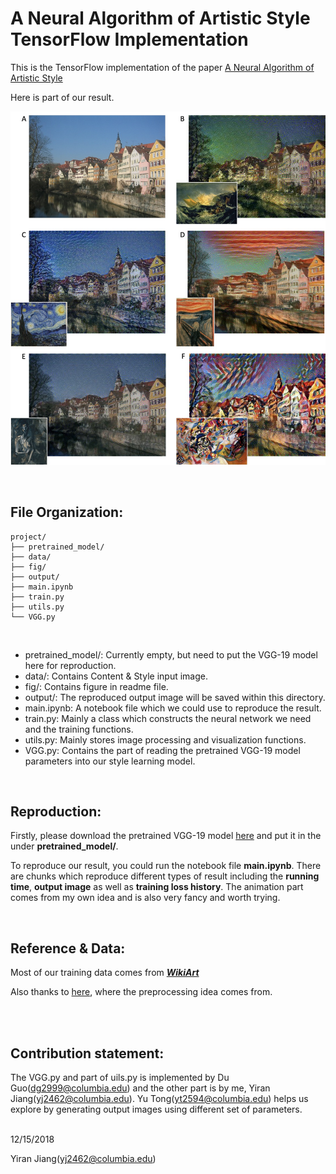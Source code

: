 A Neural Algorithm of Artistic Style TensorFlow Implementation
==========================

This is the TensorFlow implementation of the paper [A Neural Algorithm of Artistic Style](https://arxiv.org/abs/1508.06576)


Here is part of our result.

![image](fig/3.jpg)

<br>

## File Organization:

```
project/
├── pretrained_model/
├── data/
├── fig/
├── output/
├── main.ipynb
├── train.py
├── utils.py
└── VGG.py
```
<br>

- pretrained_model/: Currently empty, but need to put the VGG-19 model here for reproduction.
- data/: Contains Content & Style input image.
- fig/: Contains figure in readme file.
- output/: The reproduced output image will be saved within this directory.
- main.ipynb: A notebook file which we could use to reproduce the result.
- train.py: Mainly a class which constructs the neural network we need and the training functions.
- utils.py: Mainly stores image processing and visualization functions.
- VGG.py: Contains the part of reading the pretrained VGG-19 model parameters into our style learning model.


<br>

## Reproduction:

Firstly, please download the pretrained VGG-19 model [here](http://www.vlfeat.org/matconvnet/models/beta16/imagenet-vgg-verydeep-19.mat) and put it in the under **pretrained_model/**.

To reproduce our result, you could run the notebook file **main.ipynb**. There are chunks which reproduce different types of result including the **running time**, **output image** as well as **training loss history**. The animation part comes from my own idea and is also very fancy and worth trying.

<br>


## Reference & Data:

Most of our training data comes from [***WikiArt***](https://www.wikiart.org)

Also thanks to [here](https://github.com/anishathalye/neural-style), where the preprocessing idea comes from. 

<br>
<br>


## Contribution statement:

The VGG.py and part of uils.py is implemented by Du Guo(<dg2999@columbia.edu>) and the other part is by me, Yiran Jiang(<yj2462@columbia.edu>). Yu Tong(<yt2594@columbia.edu>) helps us explore by generating output images using different set of parameters.
<br>
<br>

12/15/2018

Yiran Jiang(<yj2462@columbia.edu>)
